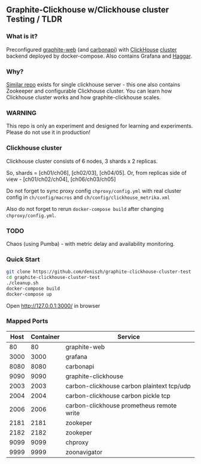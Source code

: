 ## Graphite-Clickhouse w/Clickhouse cluster Testing / TLDR

### What is it?

Preconfigured [graphite-web](https://github.com/graphite-project/graphite-web) (and [carbonapi](https://github.com/go-graphite/carbonapi)) with [ClickHouse](https://github.com/lomik/graphite-clickhouse-tldr) [cluster](https://github.com/jneo8/clickhouse-setup) backend deployed by docker-compose. Also contains Grafana and [Haggar](https://github.com/gorsuch/haggar). 
 
### Why?

[Similar repo](https://github.com/lomik/graphite-clickhouse-tldr) exists for single clickhouse server - this one also contains Zookeeper and configurable Clickhouse cluster. You can learn how Clickhouse cluster works and how graphite-clickhouse scales.

### WARNING

This repo is only an experiment and designed for learning and experiments. Please do not use it in production!

### Clickhouse cluster

Clickhouse cluster consists of 6 nodes, 3 shards x 2 replicas. 

So, shards = [ch01/ch06], [ch02/03], [ch04/05]. 
Or, from replicas side of view - [ch01/ch02/ch04], [ch06/ch03/ch05]

Do not forget to sync proxy config `chproxy/config.yml` with real cluster config in `ch/config/macros` and `ch/config/clickhouse_metrika.xml`

Also do not forget to rerun `docker-compose build` after changing `chproxy/config.yml`.

### TODO

Chaos (using Pumba) - with metric delay and availability monitoring.

### Quick Start
```sh
git clone https://github.com/deniszh/graphite-clickhouse-cluster-test
cd graphite-clickhouse-cluster-test
./cleanup.sh
docker-compose build
docker-compose up
```
Open http://127.0.0.1:3000/ in browser

### Mapped Ports

Host | Container | Service
---- | --------- | -------------------------------------------------------------------------------------------------------------------
  80 |        80 | graphite-web
3000 |      3000 | grafana
8080 |      8080 | carbonapi
9090 |      9090 | graphite-clickhouse
2003 |      2003 | carbon-clickhouse carbon plaintext tcp/udp
2004 |      2004 | carbon-clickhouse carbon pickle tcp
2006 |      2006 | carbon-clickhouse prometheus remote write
2181 |      2181 | zookeper
2182 |      2182 | zookeper
9099 |      9099 | chproxy
9999 |      9999 | zoonavigator

